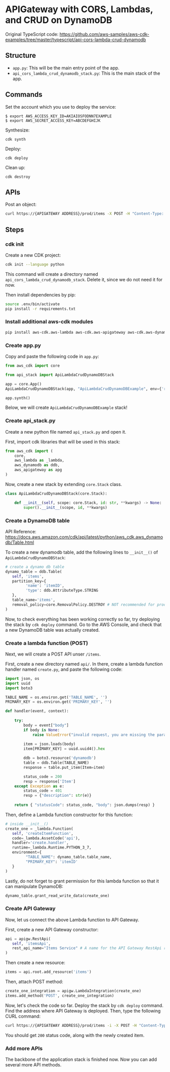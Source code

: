 
# APIGateway with CORS, Lambdas, and CRUD on DynamoDB
Original TypeScript code: https://github.com/aws-samples/aws-cdk-examples/tree/master/typescript/api-cors-lambda-crud-dynamodb


## Structure
  * `app.py`: This will be the main entry point of the app.
  * `api_cors_lambda_crud_dynamodb_stack.py`: This is the main stack of the app.

## Commands
Set the account which you use to deploy the service:
```
$ export AWS_ACCESS_KEY_ID=AKIAIOSFODNN7EXAMPLE
$ export AWS_SECRET_ACCESS_KEY=ABCDEFGHIJK
```

Synthesize:
```
cdk synth
```

Deploy:
```
cdk deploy
```

Clean up:
```
cdk destroy
```

## APIs
Post an object:
```bash
curl https://{APIGATEWAY ADDRESS}/prod/items -X POST -H "Content-Type: application/json" -d '{"name": "bob"}'
```


## Steps

### cdk init
Create a new CDK project:
```bash
cdk init --language python
```
This command will create a directory named `api_cors_lambda_crud_dynamodb_stack`. Delete it, since we do not need it for now.

Then install dependencies by pip:
```bash
source .env/bin/activate
pip install -r requirements.txt
```

### Install additional aws-cdk modules
```bash
pip install aws-cdk.aws-lambda aws-cdk.aws-apigateway aws-cdk.aws-dynamodb
```

### Create app.py
Copy and paste the following code in `app.py`:
```python
from aws_cdk import core

from api_stack import ApiLambdaCrudDynamoDBStack

app = core.App()
ApiLambdaCrudDynamoDBStack(app, "ApiLambdaCrudDynamoDBExample", env={'region': 'us-east-1'})

app.synth()
```

Below, we will create `ApiLambdaCrudDynamoDBExample` stack!

### Create api_stack.py
Create a new python file named `api_stack.py` and open it.

First, import cdk libraries that will be used in this stack:
```python
from aws_cdk import (
    core,
    aws_lambda as _lambda,
    aws_dynamodb as ddb,
    aws_apigateway as apg
)
```

Now, create a new stack by extending `core.Stack` class.
```python
class ApiLambdaCrudDynamoDBStack(core.Stack):

    def __init__(self, scope: core.Stack, id: str, **kwargs) -> None:
        super().__init__(scope, id, **kwargs)
```

### Create a DynamoDB table
API Reference: https://docs.aws.amazon.com/cdk/api/latest/python/aws_cdk.aws_dynamodb/Table.html

To create a new dynamodb table, add the following lines to `__init__()` of `ApiLambdaCrudDynamoDBStack`:
```python
# create a dynamo db table
dynamo_table = ddb.Table(
   self, 'items',
   partition_key={
         'name': 'itemID',
         'type': ddb.AttributeType.STRING
   },
   table_name='items',
   removal_policy=core.RemovalPolicy.DESTROY # NOT recommended for production code
)
```

Now, to check everything has been working correctly so far, try deploying the stack by `cdk deploy` command. Go to the AWS Console, and check that a new DynamoDB table was actually created.


### Create a lambda function (POST)
Next, we will create a POST API unser `/items`.

First, create a new directory named `api/`. In there, create a lambda function handler named `create.py`, and paste the following code:
```python
import json, os
import uuid
import boto3

TABLE_NAME = os.environ.get('TABLE_NAME', '')
PRIMARY_KEY = os.environ.get('PRIMARY_KEY', '')

def handler(event, context):
    
    try:
        body = event["body"]
        if body is None:
            raise ValueError("invalid request, you are missing the parameter body")
        
        item = json.loads(body)
        item[PRIMARY_KEY] = uuid.uuid4().hex

        ddb = boto3.resource('dynamodb')
        table = ddb.Table(TABLE_NAME)
        response = table.put_item(Item=item)

        status_code = 200
        resp = response['Item']
    except Exception as e:
        status_code = 401
        resp = {"description": str(e)}
    
    return { "statusCode": status_code, "body": json.dumps(resp) }
```

Then, define a Lambda function constructor for this function:
```python
# inside __init__()
create_one = _lambda.Function(
   self, 'createItemFunction',
   code=_lambda.AssetCode('api'),
   handler='create.handler',
   runtime=_lambda.Runtime.PYTHON_3_7,
   environment={
         "TABLE_NAME": dynamo_table.table_name,
         "PRIMARY_KEY": 'itemID'
   }
)
```

Lastly, do not forget to grant permission for this lambda function so that it can manipulate DynamoDB:
```python
dynamo_table.grant_read_write_data(create_one)
```

### Create API Gateway
Now, let us connect the above Lambda function to API Gateway.

First, create a new API Gateway constructor:
```python
api = apigw.RestApi(
   self, 'itemsApi',
   rest_api_name="Items Service" # A name for the API Gateway RestApi resource
)
```
Then create a new resource:
```python
items = api.root.add_resource('items')
```
Then, attach POST method:
```python
create_one_integration = apigw.LambdaIntegration(create_one)
items.add_method('POST', create_one_integration)
```

Now, let's check the code so far. Deploy the stack by `cdk deploy` command. Find the address where API Gateway is deployed. Then, type the following CURL command:

```bash
curl https://{APIGATEWAY ADDRESS}/prod/items -i -X POST -H "Content-Type: application/json" -d '{"name": "bob"}'
```
You should get `200` status code, along with the newly created item.

### Add more APIs
The backbone of the application stack is finished now. Now you can add several more API methods.